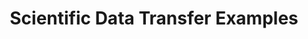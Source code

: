 ---
title: "7. Scientific Data Transfer Examples"
published: true
morea_id: experience-data-transfer-examples
morea_type: experience
morea_summary: "Be able to identify real world examples of data transfer issues that can be fixed."
morea_sort_order: 7
morea_labels:
  - XX min (Teaching)
morea_enable_toc: true
---